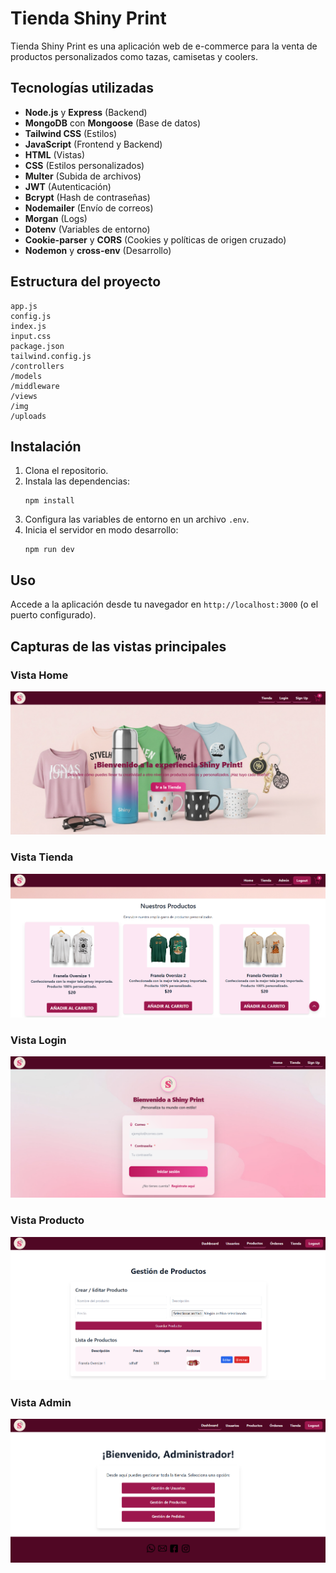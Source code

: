 # Tienda Shiny Print

Tienda Shiny Print es una aplicación web de e-commerce para la venta de productos personalizados como tazas, camisetas y coolers.

## Tecnologías utilizadas

- **Node.js** y **Express** (Backend)
- **MongoDB** con **Mongoose** (Base de datos)
- **Tailwind CSS** (Estilos)
- **JavaScript** (Frontend y Backend)
- **HTML** (Vistas)
- **CSS** (Estilos personalizados)
- **Multer** (Subida de archivos)
- **JWT** (Autenticación)
- **Bcrypt** (Hash de contraseñas)
- **Nodemailer** (Envío de correos)
- **Morgan** (Logs)
- **Dotenv** (Variables de entorno)
- **Cookie-parser** y **CORS** (Cookies y políticas de origen cruzado)
- **Nodemon** y **cross-env** (Desarrollo)

## Estructura del proyecto

```
app.js
config.js
index.js
input.css
package.json
tailwind.config.js
/controllers
/models
/middleware
/views
/img
/uploads
```

## Instalación

1. Clona el repositorio.
2. Instala las dependencias:
   ```
   npm install
   ```
3. Configura las variables de entorno en un archivo `.env`.
4. Inicia el servidor en modo desarrollo:
   ```
   npm run dev
   ```

## Uso

Accede a la aplicación desde tu navegador en `http://localhost:3000` (o el puerto configurado).

## Capturas de las vistas principales

### Vista Home
![Vista Home](img/home.png)

### Vista Tienda
![Vista Tienda](img/store.png)

### Vista Login
![Vista Login](img/login.png)

### Vista Producto
![Vista Producto](img/users.png)

### Vista Admin
![Vista Admin](img/admin.png)
